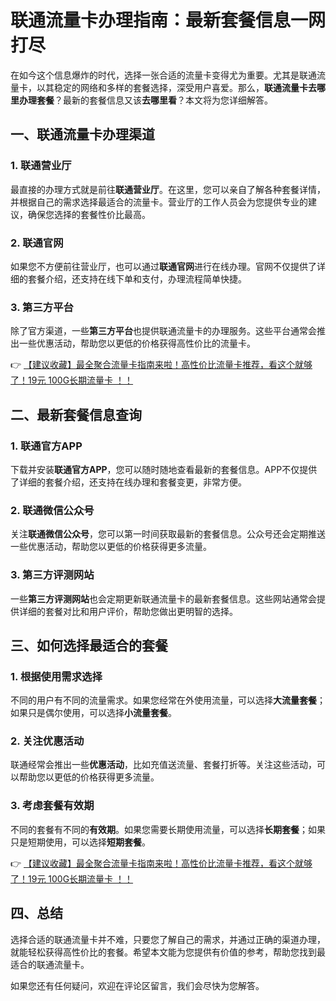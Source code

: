 # 联通流量卡办理指南：最新套餐信息一网打尽

在如今这个信息爆炸的时代，选择一张合适的流量卡变得尤为重要。尤其是联通流量卡，以其稳定的网络和多样的套餐选择，深受用户喜爱。那么，**联通流量卡去哪里办理套餐**？最新的套餐信息又该**去哪里看**？本文将为您详细解答。

## 一、联通流量卡办理渠道

### 1. 联通营业厅
最直接的办理方式就是前往**联通营业厅**。在这里，您可以亲自了解各种套餐详情，并根据自己的需求选择最适合的流量卡。营业厅的工作人员会为您提供专业的建议，确保您选择的套餐性价比最高。

### 2. 联通官网
如果您不方便前往营业厅，也可以通过**联通官网**进行在线办理。官网不仅提供了详细的套餐介绍，还支持在线下单和支付，办理流程简单快捷。

### 3. 第三方平台
除了官方渠道，一些**第三方平台**也提供联通流量卡的办理服务。这些平台通常会推出一些优惠活动，帮助您以更低的价格获得高性价比的流量卡。

👉 [【建议收藏】最全聚合流量卡指南来啦！高性价比流量卡推荐，看这个就够了！19元 100G长期流量卡 ！！](https://bit.ly/Liuliangka)

## 二、最新套餐信息查询

### 1. 联通官方APP
下载并安装**联通官方APP**，您可以随时随地查看最新的套餐信息。APP不仅提供了详细的套餐介绍，还支持在线办理和套餐变更，非常方便。

### 2. 联通微信公众号
关注**联通微信公众号**，您可以第一时间获取最新的套餐信息。公众号还会定期推送一些优惠活动，帮助您以更低的价格获得更多流量。

### 3. 第三方评测网站
一些**第三方评测网站**也会定期更新联通流量卡的最新套餐信息。这些网站通常会提供详细的套餐对比和用户评价，帮助您做出更明智的选择。

## 三、如何选择最适合的套餐

### 1. 根据使用需求选择
不同的用户有不同的流量需求。如果您经常在外使用流量，可以选择**大流量套餐**；如果只是偶尔使用，可以选择**小流量套餐**。

### 2. 关注优惠活动
联通经常会推出一些**优惠活动**，比如充值送流量、套餐打折等。关注这些活动，可以帮助您以更低的价格获得更多流量。

### 3. 考虑套餐有效期
不同的套餐有不同的**有效期**。如果您需要长期使用流量，可以选择**长期套餐**；如果只是短期使用，可以选择**短期套餐**。

👉 [【建议收藏】最全聚合流量卡指南来啦！高性价比流量卡推荐，看这个就够了！19元 100G长期流量卡 ！！](https://bit.ly/Liuliangka)

## 四、总结

选择合适的联通流量卡并不难，只要您了解自己的需求，并通过正确的渠道办理，就能轻松获得高性价比的套餐。希望本文能为您提供有价值的参考，帮助您找到最适合的联通流量卡。

如果您还有任何疑问，欢迎在评论区留言，我们会尽快为您解答。